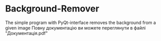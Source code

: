 # Background-Remover
The simple program with PyQt-interface removes the background from a given image
Повну документацію ви можете переглянути в файлі "Документація.pdf"
